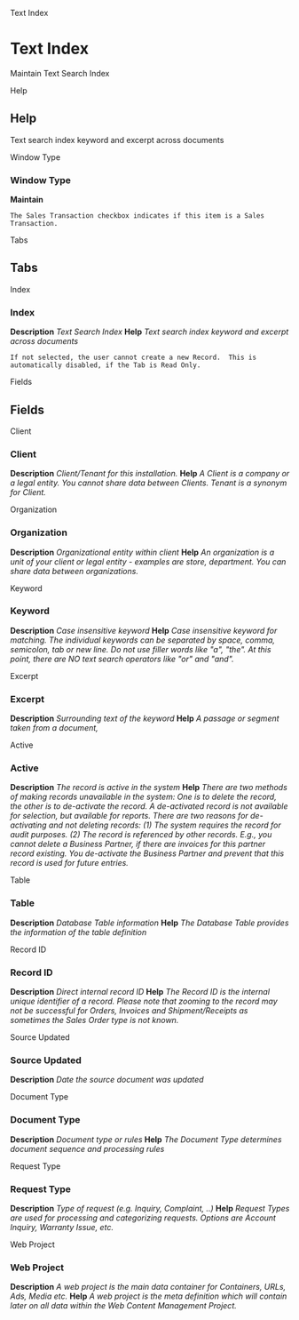 
Text Index
# Text Index


Maintain Text Search Index

Help
## Help

Text search index keyword and excerpt across documents

Window Type
### Window Type

**Maintain**

```
The Sales Transaction checkbox indicates if this item is a Sales Transaction.
```

Tabs
## Tabs


Index
### Index

**Description**
 *Text Search Index*
**Help**
 *Text search index keyword and excerpt across documents*

```
If not selected, the user cannot create a new Record.  This is automatically disabled, if the Tab is Read Only.
```
Fields
## Fields


Client
### Client

**Description**
 *Client/Tenant for this installation.*
**Help**
 *A Client is a company or a legal entity. You cannot share data between Clients. Tenant is a synonym for Client.*

Organization
### Organization

**Description**
 *Organizational entity within client*
**Help**
 *An organization is a unit of your client or legal entity - examples are store, department. You can share data between organizations.*

Keyword
### Keyword

**Description**
 *Case insensitive keyword*
**Help**
 *Case insensitive keyword for matching. The individual keywords can be separated by space, comma, semicolon, tab or new line. Do not use filler words like "a", "the". At this point, there are NO text search operators like "or" and "and".*

Excerpt
### Excerpt

**Description**
 *Surrounding text of the keyword*
**Help**
 *A passage or segment taken from a document,*

Active
### Active

**Description**
 *The record is active in the system*
**Help**
 *There are two methods of making records unavailable in the system: One is to delete the record, the other is to de-activate the record. A de-activated record is not available for selection, but available for reports.
There are two reasons for de-activating and not deleting records:
(1) The system requires the record for audit purposes.
(2) The record is referenced by other records. E.g., you cannot delete a Business Partner, if there are invoices for this partner record existing. You de-activate the Business Partner and prevent that this record is used for future entries.*

Table
### Table

**Description**
 *Database Table information*
**Help**
 *The Database Table provides the information of the table definition*

Record ID
### Record ID

**Description**
 *Direct internal record ID*
**Help**
 *The Record ID is the internal unique identifier of a record. Please note that zooming to the record may not be successful for Orders, Invoices and Shipment/Receipts as sometimes the Sales Order type is not known.*

Source Updated
### Source Updated

**Description**
 *Date the source document was updated*

Document Type
### Document Type

**Description**
 *Document type or rules*
**Help**
 *The Document Type determines document sequence and processing rules*

Request Type
### Request Type

**Description**
 *Type of request (e.g. Inquiry, Complaint, ..)*
**Help**
 *Request Types are used for processing and categorizing requests. Options are Account Inquiry, Warranty Issue, etc.*

Web Project
### Web Project

**Description**
 *A web project is the main data container for Containers, URLs, Ads, Media etc.*
**Help**
 *A web project is the meta definition which will contain later on all data within the Web Content Management Project.*
